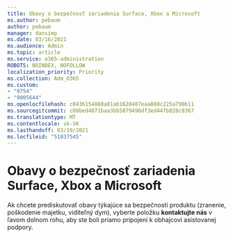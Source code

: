```yaml
---
title: Obavy o bezpečnosť zariadenia Surface, Xbox a Microsoft
ms.author: pebaum
author: pebaum
manager: dansimp
ms.date: 03/16/2021
ms.audience: Admin
ms.topic: article
ms.service: o365-administration
ROBOTS: NOINDEX, NOFOLLOW
localization_priority: Priority
ms.collection: Adm_O365
ms.custom:
- "9754"
- "9005644"
ms.openlocfilehash: c0436154860a81ab1628407eaa808c225a790b11
ms.sourcegitcommit: c08bed4071baa3bb5879496df3ed44fb828c8367
ms.translationtype: MT
ms.contentlocale: sk-SK
ms.lasthandoff: 03/19/2021
ms.locfileid: "51037545"
---
```

# <a name="surface-xbox-and-microsoft-devices-safety-concerns"></a>Obavy o bezpečnosť zariadenia Surface, Xbox a Microsoft

Ak chcete prediskutovať obavy týkajúce sa bezpečnosti produktu (zranenie, poškodenie majetku, viditeľný dym), vyberte položku **kontaktujte nás** v ľavom dolnom rohu, aby ste boli priamo pripojení k obhajcovi asistovanej podpory.